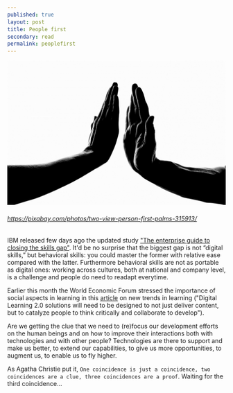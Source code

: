 ```yaml
---
published: true
layout: post
title: People first
secondary: read
permalink: peoplefirst
---
```

<img src="/images/hands.jpg" alt="Hands" width="600"/>

###### https://pixabay.com/photos/two-view-person-first-palms-315913/

IBM released few days ago the updated study ["The enterprise guide to closing the skills gap"](https://www.ibm.com/thought-leadership/institute-business-value/report/closing-skills-gap).
It'd be no surprise that the biggest gap is not “digital skills,” but behavioral skills: you could master the former with relative ease compared with the latter. Furthermore behavioral skills are not as portable as digital ones: working across cultures, both at national and company level, is a challenge and people do need to readapt everytime.

Earlier this month the World Economic Forum stressed the importance of social aspects in learning in this [article](https://www.weforum.org/agenda/2019/09/to-build-the-workforce-of-the-future-we-need-to-revolutionize-how-we-learn-wecome-to-digital-learning-2-0/) on new trends in learning ("Digital Learning 2.0 solutions will need to be designed to not just deliver content, but to catalyze people to think critically and collaborate to develop").

 Are we getting the clue that we need to (re)focus our development efforts on the human beings and on how to improve their interactions both with technologies and with other people? Technologies are there to support and make us better, to extend our capabilities, to give us more opportunities, to augment us, to enable us to fly higher.

As Agatha Christie put it, `One coincidence is just a coincidence, two coincidences are a clue, three coincidences are a proof`.
Waiting for the third coincidence...



